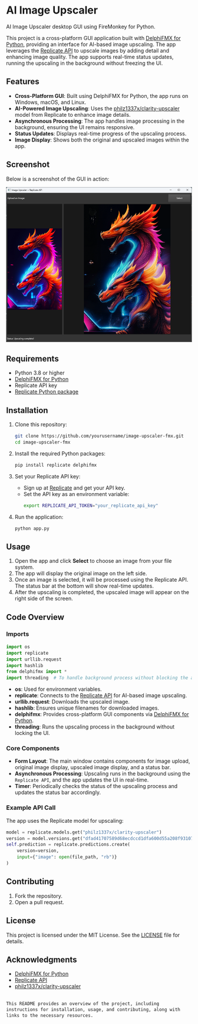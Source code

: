 # AI Image Upscaler
 AI Image Upscaler desktop GUI using FireMonkey for Python.


This project is a cross-platform GUI application built with [DelphiFMX for Python](https://github.com/Embarcadero/DelphiFMX4Python), providing an interface for AI-based image upscaling. The app leverages the [Replicate API](https://replicate.com/) to upscale images by adding detail and enhancing image quality. The app supports real-time status updates, running the upscaling in the background without freezing the UI.

## Features

- **Cross-Platform GUI**: Built using DelphiFMX for Python, the app runs on Windows, macOS, and Linux.
- **AI-Powered Image Upscaling**: Uses the [philz1337x/clarity-upscaler](https://replicate.com/philz1337x/clarity-upscaler) model from Replicate to enhance image details.
- **Asynchronous Processing**: The app handles image processing in the background, ensuring the UI remains responsive.
- **Status Updates**: Displays real-time progress of the upscaling process.
- **Image Display**: Shows both the original and upscaled images within the app.

## Screenshot

Below is a screenshot of the GUI in action:

![App Screenshot](./screenshot.png)

## Requirements

- Python 3.8 or higher
- [DelphiFMX for Python](https://pypi.org/project/delphifmx/)
- Replicate API key
- [Replicate Python package](https://pypi.org/project/replicate/)

## Installation

1. Clone this repository:
   ```bash
   git clone https://github.com/yourusername/image-upscaler-fmx.git
   cd image-upscaler-fmx
   ```

2. Install the required Python packages:
   ```bash
   pip install replicate delphifmx
   ```

3. Set your Replicate API key:
   - Sign up at [Replicate](https://replicate.com/) and get your API key.
   - Set the API key as an environment variable:
     ```bash
     export REPLICATE_API_TOKEN="your_replicate_api_key"
     ```

4. Run the application:
   ```bash
   python app.py
   ```

## Usage

1. Open the app and click **Select** to choose an image from your file system.
2. The app will display the original image on the left side.
3. Once an image is selected, it will be processed using the Replicate API. The status bar at the bottom will show real-time updates.
4. After the upscaling is completed, the upscaled image will appear on the right side of the screen.

## Code Overview

### Imports

```python
import os
import replicate
import urllib.request
import hashlib
from delphifmx import *
import threading  # To handle background process without blocking the app
```

- **os**: Used for environment variables.
- **replicate**: Connects to the [Replicate API](https://replicate.com/) for AI-based image upscaling.
- **urllib.request**: Downloads the upscaled image.
- **hashlib**: Ensures unique filenames for downloaded images.
- **delphifmx**: Provides cross-platform GUI components via [DelphiFMX for Python](https://github.com/Embarcadero/DelphiFMX4Python).
- **threading**: Runs the upscaling process in the background without locking the UI.

### Core Components

- **Form Layout**: The main window contains components for image upload, original image display, upscaled image display, and a status bar.
- **Asynchronous Processing**: Upscaling runs in the background using the `Replicate API`, and the app updates the UI in real-time.
- **Timer**: Periodically checks the status of the upscaling process and updates the status bar accordingly.

### Example API Call

The app uses the Replicate model for upscaling:

```python
model = replicate.models.get("philz1337x/clarity-upscaler")
version = model.versions.get("dfad41707589d68ecdccd1dfa600d55a208f9310748e44bfe35b4a6291453d5e")
self.prediction = replicate.predictions.create(
    version=version,
    input={"image": open(file_path, "rb")}
)
```

## Contributing

1. Fork the repository.
2. Open a pull request.

## License

This project is licensed under the MIT License. See the [LICENSE](LICENSE) file for details.

## Acknowledgments

- [DelphiFMX for Python](https://github.com/Embarcadero/DelphiFMX4Python)
- [Replicate API](https://replicate.com/)
- [philz1337x/clarity-upscaler](https://replicate.com/philz1337x/clarity-upscaler)

```

This README provides an overview of the project, including instructions for installation, usage, and contributing, along with links to the necessary resources.
